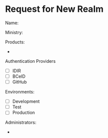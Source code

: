 # Request for New Realm
Name:

Ministry:

Products:
- <name of a products using it>

Authentication Providers
- [ ] IDIR
- [ ] BCeID
- [ ] GitHub <!--- Only supported for development environments ---> 

Environments: <!--- Select the desired environments ---> 
- [ ] Development
- [ ] Test
- [ ] Production

Administrators: <!--- administrators MUST be an idir username ---> 
- <IDIR username>

